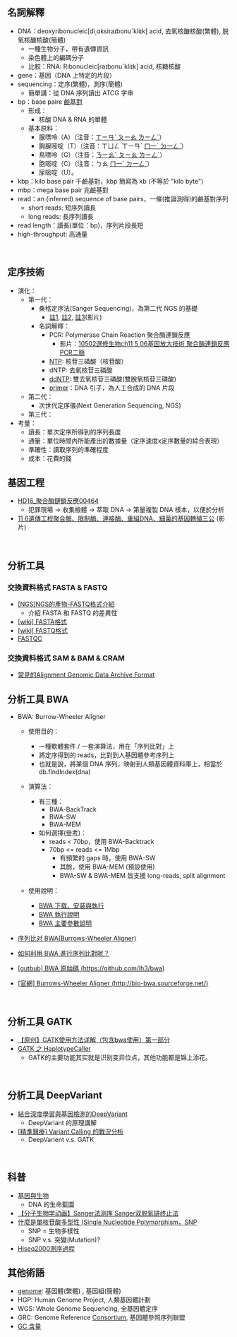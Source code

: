 
## 名詞解釋
- DNA：deoxyribonucleic[di͵ɑksiraɪbonuˋkliɪk] acid, 去氧核醣核酸(繁體), 脱氧核醣核酸(簡體)
  - 一種生物分子，帶有遺傳資訊
  - 染色體上的編碼分子
  - 比較：RNA: Ribonucleic[raɪbonuˋkliɪk]  acid, 核糖核酸
- gene：基因（DNA 上特定的片段）
- sequencing：定序(繁體)，測序(簡體)
  - 簡單講：從 DNA 序列讀出 ATCG 字串
- bp：base paire [鹼基對](https://zh.wikipedia.org/wiki/%E7%A2%B1%E5%9F%BA%E5%AF%B9)
  - 形成：
    - 核酸 DNA & RNA 的單體
  - 基本原料：
    - 腺嘌呤（A）（注音：[ㄒㄧㄢˋ ㄆㄧㄠ ㄌㄧㄥˊ](https://www.moedict.tw/~%E8%85%BA%E5%98%8C%E5%91%A4)）
    - 胸腺嘧啶（T）（注音：ㄒㄩㄥ ㄒㄧㄢˋ [ㄇ一ˋ ㄉ一ㄥˋ](https://www.moedict.tw/~%E5%98%A7%E5%95%B6)）
    - 鳥嘌呤（G）（注音：[ㄋㄧㄠˇ ㄆㄧㄠ ㄌㄧㄥˊ](https://www.moedict.tw/~%E9%B3%A5%E5%98%8C%E5%91%A4)）
    - 胞嘧啶（C）（注音：ㄅㄠ [ㄇ一ˋ ㄉ一ㄥˋ](https://www.moedict.tw/~%E5%98%A7%E5%95%B6)）
    - 尿嘧啶（U）。
- kbp：kilo base pair 千鹼基對，kbp 簡寫為 kb (不等於 "kilo byte")
- mbp：mega base pair 兆鹼基對
- read：an (inferred) sequence of base pairs，一條(推論測得)的鹼基對序列
  - short reads: 短序列讀長
  - long reads: 長序列讀長
- read length：讀長(單位：bp)，序列片段長短
- high-throughput: 高通量

<br>

## 定序技術
- 演化：
  - 第一代：
    - 桑格定序法(Sanger Sequencing)，為第二代 NGS 的基礎
      - [註1](https://yourgene.pixnet.net/blog/post/66237085), 
        [註2](https://unclegene6666.pixnet.net/blog/post/305966068),
        [註3](https://www.bilibili.com/video/av45259672/?spm_id_from=333.788.videocard.0)(影片)
    - 名詞解釋：
      - PCR: Polymerase Chain Reaction 聚合酶連鎖反應
        - 影片：[10502選修生物ch11 5 06基因放大技術 聚合酶連鎖反應PCR二簡](https://www.youtube.com/watch?v=vUxyiAYOh5w)
      - [NTP](https://zh.wikipedia.org/wiki/%E6%A0%B8%E8%8B%B7%E4%B8%89%E7%A3%B7%E9%85%B8): 核苷三磷酸（核苷酸）
      - dNTP: 去氧核苷三磷酸
      - [ddNTP](https://zh.wikipedia.org/wiki/%E5%8F%8C%E8%84%B1%E6%B0%A7%E6%A0%B8%E8%8B%B7%E9%85%B8): 雙去氧核苷三磷酸(雙脫氧核苷三磷酸)
      - [primer](https://zh.wikipedia.org/wiki/%E5%BC%95%E7%89%A9)：DNA 引子，為人工合成的 DNA 片段
  - 第二代：
      - 次世代定序儀(Next Generation Sequencing, NGS)
  - 第三代：
- 考量：
  - 讀長：單次定序所得到的序列長度
  - 通量：單位時間內所能產出的數據量（定序速度x定序數量的綜合表現）
  - 準確性：讀取序列的準確程度
  - 成本：花費的錢


## 基因工程
- [HD16_聚合酶鏈鎖反應00464](https://www.youtube.com/watch?v=vhWlY18IGnk)
  - 犯罪現場 -> 收集檢體 -> 萃取 DNA -> 第量複製 DNA 樣本，以便於分析
- [11 6遺傳工程聚合酶、限制酶、連接酶、重組DNA、細菌的基因轉殖三公](https://www.youtube.com/watch?v=5si_ClkscdI) (影片)

<br>

## 分析工具
### 交換資料格式 FASTA & FASTQ
- [[NGS]NGS的產物-FASTQ格式介紹](https://welgene.blogspot.com/2012/05/ngsngs-fastq.html)
  - 介紹 FASTA 和 FASTQ 的差異性
- [[wiki] FASTA格式](https://zh.wikipedia.org/wiki/FASTA%E6%A0%BC%E5%BC%8F)
- [[wiki] FASTQ格式](https://zh.wikipedia.org/wiki/FASTQ%E6%A0%BC%E5%BC%8F)
- [FASTQC](https://www.worthfo.com/p/451051/)

### 交換資料格式 SAM & BAM & CRAM
- [常見的Alignment Genomic Data Archive Format](https://weitinglin.com/2016/01/27/sambam-and-cram/)


## 分析工具 BWA
- BWA: Burrow-Wheeler Aligner
  - 使用目的：
    - 一種軟體套件 / 一套演算法，用在「序列比對」上
    - 將定序得到的 reads，比對到人基因體參考序列上
    - 也就是說，將某個 DNA 序列，映射到人類基因體資料庫上，相當於 db.findIndex(dna)
  - 演算法：
    - 有三種：
      - BWA-BackTrack
      - BWA-SW
      - BWA-MEM
    - 如何選擇([參考](https://www.jianshu.com/p/180655da09a7))：
      - reads < 70bp，使用 BWA-Backtrack
      - 70bp <= reads <= 1Mbp 
        - 有頻繁的 gaps 時，使用 BWA-SW
        - 其餘，使用 BWA-MEM (預設使用)
        - BWA-SW & BWA-MEM 皆支援 long-reads, split alignment
 
  - 使用說明：
    - [BWA 下载、安装與執行](http://www.bioinfo-scrounger.com/archives/181)
    - [BWA 執行說明](https://kknews.cc/zh-tw/news/gbo2ko9.html)
    - [BWA 主要參數說明](https://blog.csdn.net/u014182497/article/details/51690341)

- [序列比对 BWA(Burrows-Wheeler Aligner)](https://www.jianshu.com/p/180655da09a7)
- [如何利用 BWA 進行序列比對呢？](https://kknews.cc/zh-tw/news/gbo2ko9.html)
- [[gutbub] BWA 原始碼 (https://github.com/lh3/bwa)](https://github.com/lh3/bwa)
- [[官網] Burrows-Wheeler Aligner (http://bio-bwa.sourceforge.net/)](http://bio-bwa.sourceforge.net/)

<br>

## 分析工具 GATK
- [【原创】GATK使用方法详解（包含bwa使用）第一部分](http://blog.sina.cn/dpool/blog/s/blog_12d5e3d3c0101qu6e.html)
- [GATK 之 HaplotypeCaller](http://www.biotrainee.com/thread-1417-1-1.html)
  - GATK的主要功能其实就是识别变异位点，其他功能都是锦上添花。

<br>

## 分析工具 DeepVariant
- [結合深度學習與基因檢測的DeepVariant](https://yourgene.pixnet.net/blog/post/118252122)
  - DeepVariant 的原理講解
- [[精準醫療] Variant Calling 的戰況分析](https://medium.com/@chungtsai/%E7%B2%BE%E6%BA%96%E9%86%AB%E7%99%82-variant-calling-%E7%9A%84%E6%88%B0%E6%B3%81%E5%88%86%E6%9E%90-97e77d0730c8)
  - DeepVarient v.s. GATK
  
<br>

## 科普
- [基因與生物](https://www.youtube.com/watch?v=XDxBTP0Pals)
  - DNA 的生命藍圖
- [【分子生物学动画】Sanger法测序 Sanger双脱氧链终止法](https://www.bilibili.com/video/av45259672/?spm_id_from=333.788.videocard.0)
- [什麼是單核苷酸多型性 (Single Nucleotide Polymorphism，SNP](https://unclegene6666.pixnet.net/blog/post/308333779)
  - SNP = 生物多樣性
  - SNP v.s. 突變(Mutation)?
- [Hiseq2000測序過程](https://www.twblogs.net/a/5bbd35c62b71776bd30c1b0b/zh-cn)


## 其他術語
- [genome](https://tw.dictionary.search.yahoo.com/search?p=genome): 基因體(繁體) , 基因組(簡體)
- HGP: Human Genome Project, 人類基因體計劃
- WGS: Whole Genome Sequencing, 全基因體定序
- GRC: Genome Reference [Consortium](https://tw.dictionary.search.yahoo.com/search?p=Consortium), 基因體參照序列聯盟
- [GC 含量](https://zh.wikipedia.org/wiki/GC%E5%90%AB%E9%87%8F)
